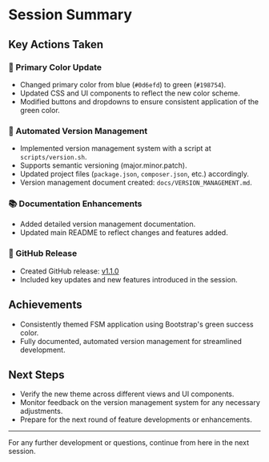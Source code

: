 # Session Summary

## Key Actions Taken

### 🎨 Primary Color Update
- Changed primary color from blue (`#0d6efd`) to green (`#198754`).
- Updated CSS and UI components to reflect the new color scheme.
- Modified buttons and dropdowns to ensure consistent application of the green color.

### 🚀 Automated Version Management
- Implemented version management system with a script at `scripts/version.sh`.
- Supports semantic versioning (major.minor.patch).
- Updated project files (`package.json`, `composer.json`, etc.) accordingly.
- Version management document created: `docs/VERSION_MANAGEMENT.md`.

### 📚 Documentation Enhancements
- Added detailed version management documentation.
- Updated main README to reflect changes and features added.

### 🔧 GitHub Release
- Created GitHub release: [v1.1.0](https://github.com/aboyington/fsm/releases/tag/v1.1.0)
- Included key updates and new features introduced in the session.

## Achievements
- Consistently themed FSM application using Bootstrap's green success color.
- Fully documented, automated version management for streamlined development.

## Next Steps
- Verify the new theme across different views and UI components.
- Monitor feedback on the version management system for any necessary adjustments.
- Prepare for the next round of feature developments or enhancements. 

---

For any further development or questions, continue from here in the next session.

